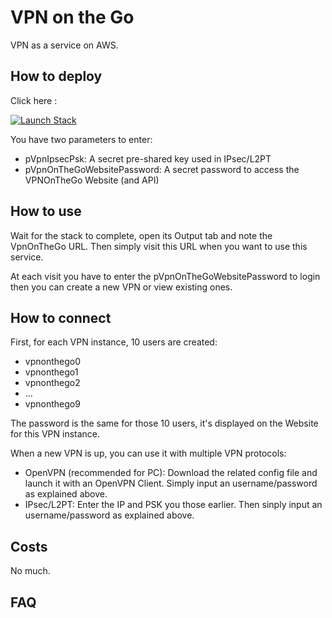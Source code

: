 # VPN on the Go

VPN as a service on AWS.

## How to deploy

Click here :

[![Launch Stack](https://s3.amazonaws.com/cloudformation-examples/cloudformation-launch-stack.png)](https://console.aws.amazon.com/cloudformation/home?region=eu-central-1#/stacks/new?stackName=VPNOnTheGo&templateURL=https://raw.githubusercontent.com/sd65/VPN-on-the-Go/master/main.template.yaml)

You have two parameters to enter:

* pVpnIpsecPsk: A secret pre-shared key used in IPsec/L2PT
* pVpnOnTheGoWebsitePassword: A secret password to access the VPNOnTheGo Website (and API)


## How to use

Wait for the stack to complete, open its Output tab and note the VpnOnTheGo URL.
Then simply visit this URL when you want to use this service.

At each visit you have to enter the pVpnOnTheGoWebsitePassword to login then you can create a new VPN or view existing ones.

## How to connect

First, for each VPN instance, 10 users are created:

* vpnonthego0
* vpnonthego1
* vpnonthego2
* ...
* vpnonthego9

The password is the same for those 10 users, it's displayed on the Website for this VPN instance.

When a new VPN is up, you can use it with multiple VPN protocols:

* OpenVPN (recommended for PC): Download the related config file and launch it with an OpenVPN Client. Simply input an username/password as explained above.
* IPsec/L2PT: Enter the IP and PSK you those earlier. Then sinply input an username/password as explained above.

## Costs

No much.

## FAQ
